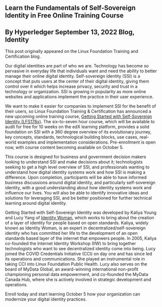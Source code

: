 ## Learn the Fundamentals of Self-Sovereign Identity in Free Online Training Course

## By Hyperledger September 13, 2022 Blog, Identity

This post originally appeared on the Linux Foundation Training and Certification blog.

Our digital identities are part of who we are. Technology has become so pervasive in everyday life that individuals want and need the ability to better manage 
their online digital identity. Self-sovereign identity (SSI) is a concept that puts users at the center of their digital identity, giving them control over it which 
helps increase privacy, security and trust in a technology or organization. SSI is growing in popularity as more online websites and applications implement the 
practice in their user experience.

We want to make it easier for companies to implement SSI for the benefit of their users, so Linux Foundation Training & Certification has announced a new 
upcoming online training course, [Getting Started with Self-Sovereign Identity (LFS178x)](https://www.edx.org/course/getting-started-with-self-sovereign-identity?utm_medium=partner-marketing&utm_source=affiliate&utm_campaign=linuxfoundation&utm_content=blog-lfs178). The six-to-seven hour course, which will be available to audit for free 
for 10 weeks on the edX learning platform, provides a solid foundation on SSI with a 360 degree overview of its evolutionary journey, key concepts, standards, 
technological building blocks, use cases, real-world examples and implementation considerations. Pre-enrollment is open now, with course content becoming available 
on October 5.

This course is designed for business and government decision makers looking to understand SSI and make decisions about it; technologists seeking to get a high 
level overview of SSI, and professionals wanting to understand how digital identity systems work and how SSI is making a difference. Upon completion, participants 
will be able to have informed business discussions around digital identity, and particularly self-sovereign identity, with a good understanding about how identity 
systems work and influence our lives. You will also be able to identify innovative ideas and solutions for leveraging SSI, and be better positioned for further 
technical learning around digital identity. 

Getting Started with Self-Sovereign Identity was developed by Kaliya Young and Lucy Yang of [Identity Woman](https://identitywoman.net/), which works to bring about the creation of a layer 
of identity for people based on open standards. Kaliya, widely known as Identity Woman, is an expert in decentralized/self-sovereign identity who has committed her life 
to the development of an open standards based layer of the internet that empowers people. In 2005, Kaliya co-founded the Internet Identity Workshop (IIW) to bring 
together technologists who want to see decentralized identity come into being. Lucy joined the COVID Credentials Initiative (CCI) on day one and has since led 
its operations and communications. She played an instrumental role in taking CCI into Linux Foundation Public Health. Lucy also serves on the board of MyData Global, 
an award-winning international non-profit championing personal data empowerment, and co-founded the MyData Canada Hub, where she is actively involved in strategic 
development and operations. 

Enroll today and start learning October 5 how your organization can modernize your digital identity practices.

